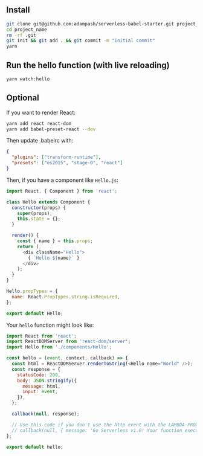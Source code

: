 ## Install

```bash
git clone git@github.com:adampash/serverless-babel-starter.git project_name
cd project_name
rm -rf .git
git init && git add . && git commit -m "Initial commit"
yarn
```

## Run the hello function (with live reloading)

```bash
yarn watch:hello
```

## Optional

If you want to render React:

```bash
yarn add react react-dom
yarn add babel-preset-react --dev
```

Then update .babelrc with:

```json
{
  "plugins": ["transform-runtime"],
  "presets": ["es2015", "stage-0", "react"]
}
```

Then, if you have a component like `Hello.js`:

```javascript
import React, { Component } from 'react';

class Hello extends Component {
  constructor(props) {
    super(props);
    this.state = {};
  }

  render() {
    const { name } = this.props;
    return (
      <div className="Hello">
        { `Hello ${name}` }
      </div>
    );
  }
}

Hello.propTypes = {
  name: React.PropTypes.string.isRequired,
};

export default Hello;
```

Your `hello` function might look like:

```javascript
import React from 'react';
import ReactDOMServer from 'react-dom/server';
import Hello from './components/Hello';

const hello = (event, context, callback) => {
  const html = ReactDOMServer.renderToString(<Hello name="World" />);
  const response = {
    statusCode: 200,
    body: JSON.stringify({
      message: html,
      input: event,
    }),
  };

  callback(null, response);

  // Use this code if you don't use the http event with the LAMBDA-PROXY integration
  // callback(null, { message: 'Go Serverless v1.0! Your function executed successfully!', event });
};

export default hello;
```
